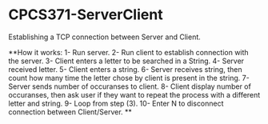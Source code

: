 # CPCS371-ServerClient
Establishing a TCP connection between Server and Client.

**How it works:
1- Run server.
2- Run client to establish connection with the server.
3- Client enters a letter to be searched in a String.
4- Server received letter.
5- Client enters a string.
6- Server receives string, then count how many time the letter chose by client is present in the string.
7- Server sends number of occuranses to client.
8- Client display number of occuranses, then ask user if they want to repeat the process with a different letter and string.
9- Loop from step (3).
10- Enter N to disconnect connection between Client/Server.
**

